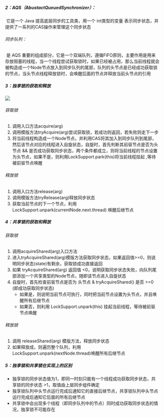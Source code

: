 ##### 2：AQS（AbustactQueuedSynchronizer）：

​	它是一个 Java 提高底层同步的工具类，用一个 int类型的变量 表示同步状态，并提供了一系列的CAS操作来管理这个同步状态

###### 同步队列：

​	是 AQS 重要的组成部分，它是一个双端队列，遵循FIFO原则，主要作用是用来存放阻塞的线程，当一个线程尝试获取锁时，如果已经被占用，那么当前线程就会被构造成一个Node节点放入到同步队列的尾部，队列的头节点是已经成功获取锁的节点，当头节点线程释放锁时，会唤醒后面的节点并释放当前头节点的引用

##### 3：独享锁的获取和释放

![](https://github.com/likang315/Java-and-Middleware/blob/master/%E5%A4%9A%E7%BA%BF%E7%A8%8B/%E5%A4%9A%E7%BA%BF%E7%A8%8B/%E7%8B%AC%E5%8D%A0%E9%94%81%E7%9A%84%E8%8E%B7%E5%8F%96%E4%B8%8E%E9%87%8A%E6%94%BE.png?raw=true)

###### 获取锁

1. 调用入口方法acquire(arg)
2. 调用模版方法tryAcquire(arg)尝试获取锁，若成功则返回，若失败则走下一步
3. 将当前线程构造成一个Node节点，并利用CAS将其加入到同步队列到尾部，然后该节点对应的线程进入自旋状态，自旋时，首先判断其前驱节点是否为头节点 && 是否成功获取同步状态，两个条件都成立，则将当前线程的节点设置为头节点，如果不是，则利用LockSupport.park(this)将当前线程挂起 ,等待被前驱节点唤醒

###### 释放锁

1. 调用入口方法release(arg)
2. 调用模版方法tryRelease(arg)释放同步状态
3. 获取当前节点的下一个节点，利用 LockSupport.unpark(currentNode.next.thread) 唤醒后继节点

##### 4：共享锁的获取和释放

###### 获取锁

1. 调用acquireShared(arg)入口方法
2. 进入tryAcquireShared(arg)模版方法获取同步状态，如果返回值>=0，则说明同步状态(state)有剩余，获取锁成功直接返回
3. 如果 tryAcquireShared(arg) 返回值 <0，说明获取同步状态失败，向队列尾部添加一个共享类型的Node节点，随即该节点进入自旋状态
4. 自旋时，首先检查前驱节点是否为 头节点 & tryAcquireShared() 是否 >=0 (即成功获取同步状态)
   - 如果是，则说明当前节点可执行，同时把当前节点设置为头节点，并且唤醒所有后继节点
   - 如果否，则利用 LockSupport.unpark(this) 挂起当前线程，等待被前驱节点唤醒

###### 释放锁

1. 调用 releaseShared(arg) 模版方法，释放同步状态												
2. 如果释放成，则遍历整个队列，利用LockSupport.unpark(nextNode.thread)唤醒所有后继节点

##### 5：独享锁和共享锁在实现上的区别

- 独享锁的同步状态值为1，即同一时刻只能有一个线程成功获取同步状态，共享锁的同步状态 >1，取值由上层同步组件确定
- 独享锁队列中头节点运行完成后通知它的直接后继节点，共享锁队列中头节点运行完成后通知它后面的所有后继节点
- 共享锁中会出现多个线程（即同步队列中的节点）同时成功获取同步状态的情况，独享锁不可能存在

